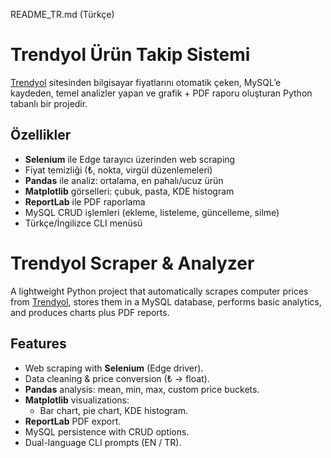 README_TR.md  (Türkçe)

# Trendyol Ürün Takip Sistemi

[Trendyol](https://www.trendyol.com) sitesinden bilgisayar fiyatlarını otomatik çeken, MySQL’e kaydeden, temel analizler yapan ve grafik + PDF raporu oluşturan Python tabanlı bir projedir.

## Özellikler
- **Selenium** ile Edge tarayıcı üzerinden web scraping  
- Fiyat temizliği (₺, nokta, virgül düzenlemeleri)  
- **Pandas** ile analiz: ortalama, en pahalı/ucuz ürün  
- **Matplotlib** görselleri: çubuk, pasta, KDE histogram  
- **ReportLab** ile PDF raporlama  
- MySQL CRUD işlemleri (ekleme, listeleme, güncelleme, silme)  
- Türkçe/İngilizce CLI menüsü


# Trendyol Scraper & Analyzer

A lightweight Python project that automatically scrapes computer prices from [Trendyol](https://www.trendyol.com), stores them in a MySQL database, performs basic analytics, and produces charts plus PDF reports.

## Features
- Web scraping with **Selenium** (Edge driver).
- Data cleaning & price conversion (₺ → float).
- **Pandas** analysis: mean, min, max, custom price buckets.
- **Matplotlib** visualizations:
  - Bar chart, pie chart, KDE histogram.
- **ReportLab** PDF export.
- MySQL persistence with CRUD options.
- Dual-language CLI prompts (EN / TR).
